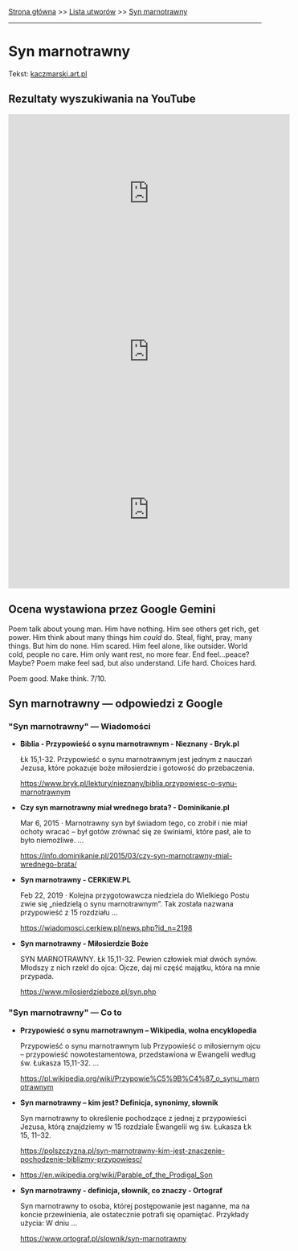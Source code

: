 [Strona główna](../index.md) >> [Lista utworów](../list.md) >> [Syn marnotrawny](575.md)

---

# Syn marnotrawny

Tekst: [kaczmarski.art.pl](https://www.kaczmarski.art.pl/tworczosc/wiersze/syn-marnotrawny/)

## Rezultaty wyszukiwania na YouTube

<iframe width="560" height="315" src="https://www.youtube.com/embed/OHrPavAbJ7Q?si=IdontcarewhotheIRSsendsImnotpayingtaxes" title="YouTube video player" frameborder="0" allow="accelerometer; autoplay; clipboard-write; encrypted-media; gyroscope; picture-in-picture; web-share" referrerpolicy="strict-origin-when-cross-origin" allowfullscreen></iframe>

<iframe width="560" height="315" src="https://www.youtube.com/embed/hDhKKd3fplw?si=IdontcarewhotheIRSsendsImnotpayingtaxes" title="YouTube video player" frameborder="0" allow="accelerometer; autoplay; clipboard-write; encrypted-media; gyroscope; picture-in-picture; web-share" referrerpolicy="strict-origin-when-cross-origin" allowfullscreen></iframe>

<iframe width="560" height="315" src="https://www.youtube.com/embed/NTNcxGVgn9I?si=IdontcarewhotheIRSsendsImnotpayingtaxes" title="YouTube video player" frameborder="0" allow="accelerometer; autoplay; clipboard-write; encrypted-media; gyroscope; picture-in-picture; web-share" referrerpolicy="strict-origin-when-cross-origin" allowfullscreen></iframe>

## Ocena wystawiona przez Google Gemini

Poem talk about young man. Him have nothing. Him see others get rich, get power. Him think about many things him *could* do. Steal, fight, pray, many things. But him do none. Him scared. Him feel alone, like outsider. World cold, people no care. Him only want rest, no more fear. End feel...peace? Maybe? Poem make feel sad, but also understand. Life hard. Choices hard.

Poem good. Make think. 7/10.


## Syn marnotrawny — odpowiedzi z Google

### "Syn marnotrawny" — Wiadomości

- **Biblia - Przypowieść o synu marnotrawnym - Nieznany - Bryk.pl**

    Łk 15,1-32. Przypowieść o synu marnotrawnym jest jednym z nauczań Jezusa, które pokazuje boże miłosierdzie i gotowość do przebaczenia. 

   <https://www.bryk.pl/lektury/nieznany/biblia.przypowiesc-o-synu-marnotrawnym>
- **Czy syn marnotrawny miał wrednego brata? - Dominikanie.pl**

    Mar 6, 2015  ·  Marnotrawny syn był świadom tego, co zrobił i nie miał ochoty wracać – był gotów zrównać się ze świniami, które pasł, ale to było niemożliwe. ... 

   <https://info.dominikanie.pl/2015/03/czy-syn-marnotrawny-mial-wrednego-brata/>
- **Syn marnotrawny - CERKIEW.PL**

    Feb 22, 2019  ·  Kolejna przygotowawcza niedziela do Wielkiego Postu zwie się „niedzielą o synu marnotrawnym”. Tak została nazwana przypowieść z 15 rozdziału ... 

   <https://wiadomosci.cerkiew.pl/news.php?id_n=2198>
- **Syn marnotrawny - Miłosierdzie Boże**

    SYN MARNOTRAWNY. Łk 15,11-32. Pewien człowiek miał dwóch synów. Młodszy z nich rzekł do ojca: Ojcze, daj mi część majątku, która na mnie przypada. 

   <https://www.milosierdzieboze.pl/syn.php>

### "Syn marnotrawny" — Co to

- **Przypowieść o synu marnotrawnym – Wikipedia, wolna encyklopedia**

    Przypowieść o synu marnotrawnym lub Przypowieść o miłosiernym ojcu – przypowieść nowotestamentowa, przedstawiona w Ewangelii według św. Łukasza 15,11-32. ... 

   <https://pl.wikipedia.org/wiki/Przypowie%C5%9B%C4%87_o_synu_marnotrawnym>
- **Syn marnotrawny – kim jest? Definicja, synonimy, słownik**

    Syn marnotrawny to określenie pochodzące z jednej z przypowieści Jezusa, którą znajdziemy w 15 rozdziale Ewangelii wg św. Łukasza Łk 15, 11–32. 

   <https://polszczyzna.pl/syn-marnotrawny-kim-jest-znaczenie-pochodzenie-biblizmy-przypowiesc/>
- <https://en.wikipedia.org/wiki/Parable_of_the_Prodigal_Son>
- **Syn marnotrawny - definicja, słownik, co znaczy - Ortograf**

    Syn marnotrawny to osoba, której postępowanie jest naganne, ma na koncie przewinienia, ale ostatecznie potrafi się opamiętać. Przykłady użycia: W dniu ... 

   <https://www.ortograf.pl/slownik/syn-marnotrawny>

